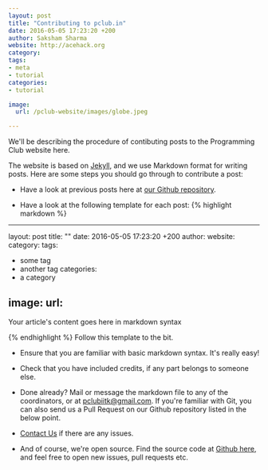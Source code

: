 ```yaml
---
layout: post
title: "Contributing to pclub.in"
date: 2016-05-05 17:23:20 +200
author: Saksham Sharma
website: http://acehack.org
category:
tags:
- meta
- tutorial
categories:
- tutorial

image:
  url: /pclub-website/images/globe.jpeg

---
```


We'll be describing the procedure of contibuting posts to the Programming Club website here.

The website is based on [Jekyll](https://jekyllrb.com/), and we use Markdown format for writing posts.
Here are some steps you should go through to contribute a post:

- Have a look at previous posts here at [our Github repository](https://github.com/pclubiitk/pclub.in/tree/master/_posts).

- Have a look at the following template for each post:
{% highlight markdown %}
---
layout: post
title: "<some cool title>"
date: 2016-05-05 17:23:20 +200
author: <your-name>
website: <website-if-any>
category:
tags:
- some tag
- another tag
categories:
- a category

image:
  url: <link to a title image>
---

Your article's content goes here in markdown syntax

{% endhighlight %}
Follow this template to the bit.

- Ensure that you are familiar with basic markdown syntax. It's really easy!

- Check that you have included credits, if any part belongs to someone else.

- Done already? Mail or message the markdown file to any of the coordinators, or at pclubiitk@gmail.com. If you're familiar with Git, you can also send us a Pull Request on our Github repository listed in the below point.

- [Contact Us](/contact.html) if there are any issues.

- And of course, we're open source. Find the source code at [Github here](https://github.com/pclubiitk/pclub.in), and feel free to open new issues, pull requests etc.
